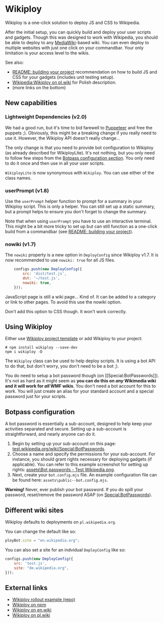 Wikiploy
==========================

Wikiploy is a one-click solution to deploy JS and CSS to Wikipedia.

After the initial setup, you can quickly build and deploy your user scripts and gadgets. Though this was designed to work with Wikipedia, you should be able to deploy to any [MediaWiki](https://www.mediawiki.org/)-based wiki. You can even deploy to multiple websites with just one click on your commandbar. Your only limitation is your access level to the wikis.

See also:

- [README: building your project](https://github.com/Eccenux/Wikiploy/blob/main/README.building%20your%20project.md) recommendation on how to build JS and CSS for your gadgets (includes unit testing setup).
- [Wikipedia:Wikiploy on pl.wiki](https://pl.wikipedia.org/wiki/Wikipedia:Wikiploy) for Polish description.
- (more links on the bottom)

## New capabilities

### Lightweight Dependencies (v2.0)

We had a good run, but it's time to bid farewell to [Puppeteer](https://pptr.dev/) and free the puppets ;). Obviously, this might be a breaking change if you really need to use it. However, the Wikiploy API doesn't really change...

The only change is that you need to provide bot configuration to Wikiploy (as already described for WikiployLite). It's not nothing, but you only need to follow few steps from the [Botpass configuration section](#botpass-configuration). You only need to do it once and then use in all your user scripts.

`WikiployLite` is now synonymous with `Wikiploy`. You can use either of the class names.

### userPrompt (v1.8)

Use the `userPrompt` helper function to prompt for a summary in your Wikiploy script. This is only a helper. You can still set up a static summary, but a prompt helps to ensure you don't forget to change the summary.

Note that when using `userPrompt` you have to use an interactive terminal. This might be a bit more tricky to set up but can still function as a one-click build from a commandbar (see [README: building your project](https://github.com/Eccenux/Wikiploy/blob/main/README.building%20your%20project.md)).

### nowiki (v1.7)

The `nowiki` property is a new option in `DeployConfig` since Wikiploy v1.7. It is now recommended to use `nowiki: true` for all JS files.
```js
	configs.push(new DeployConfig({
		src: 'dist/test.js',
		dst: '~/test.js',
		nowiki: true,
	})); 
```

JavaScript page is still a wiki page... Kind of. It can be added to a category or link to other pages. To avoid this use the nowiki option.

Don't add this option to CSS though. It won't work correctly.

## Using Wikiploy

Either use [Wikiploy project template](https://github.com/Eccenux/wikiploy-rollout-example/releases) or add Wikiploy to your project:
```
# npm install wikiploy --save-dev
npm i wikiploy -D
```

The `Wikiploy` class can be used to help deploy scripts. It is using a bot API to do that, but don't worry, you don't need to be a bot ;).

You do need to setup a bot password though (on [[Special:BotPasswords]]). It's not as hard as it might seem as **you can do this on *any* Wikimedia wiki and it will work for *all* WMF wikis**. You don't need a bot account for this to work. You will just create an alias for your standard account and a special password just for your scripts.

## Botpass configuration
A bot password is essentially a sub-account, designed to help keep your activities separated and secure. Setting up a sub-account is straightforward, and nearly anyone can do it.

1. Begin by setting up your sub-account on this page: [test.wikipedia.org/wiki/Special:BotPasswords](https://test.wikipedia.org/wiki/Special:BotPasswords).
2. Choose a name and specify the permissions for your sub-account. For instance, you should grant rights necessary for deploying gadgets (if applicable). You can refer to this example screenshot for setting up rights: [assets\Bot passwords - Test Wikipedia.png](https://github.com/Eccenux/Wikiploy/blob/main/assets/Bot%20passwords%20-%20Test%20Wikipedia.png).
3. Next, create your `bot.config.mjs` file. An example configuration file can be found here: `assets\public--bot.config.mjs`.

**Warning!** Never, ever publish your bot password. If you do spill your password, reset/remove the password ASAP (on [Special:BotPasswords](https://test.wikipedia.org/wiki/Special:BotPasswords)).


## Different wiki sites
Wikiploy defaults to deployments on `pl.wikipedia.org`.

You can change the default like so:
```js
ployBot.site = "en.wikipedia.org"; 
```

You can also set a site for an indvidual `DeployConfig` like so:
```js
configs.push(new DeployConfig({
	src: 'test.js',
	site: "de.wikipedia.org",
}));
```


## External links
* [Wikiploy rollout example (repo)](https://github.com/Eccenux/wikiploy-rollout-example/)
* [Wikiploy on npm](https://www.npmjs.com/package/wikiploy)
* [Wikiploy on en.wiki](https://en.wikipedia.org/wiki/Wikipedia:Wikiploy)
* [Wikiploy on pl.wiki](https://pl.wikipedia.org/wiki/Wikipedia:Wikiploy)

